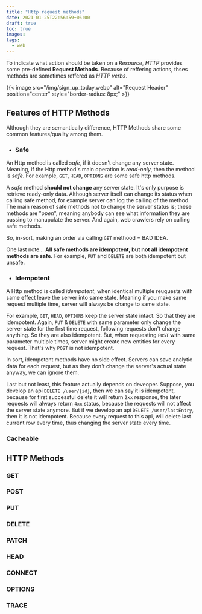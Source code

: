 ```yaml
---
title: "Http request methods"
date: 2021-01-25T22:56:59+06:00
draft: true
toc: true
images:
tags:
  - web
---
```


To indicate what action should be taken on a *Resource*, *HTTP* provides some pre-defined **Request Methods**.
Because of reffering actions, thses methods are sometimes reffered as *HTTP verbs*.

{{< image src="/img/sign_up_today.webp" alt="Request Header" position="center" style="border-radius: 8px;" >}}

## Features of HTTP Methods
Although they are semantically difference, HTTP Methods share some common features/quality among them.

- ### Safe
An Http method is called *safe*, if it doesn't change any server state.
Meaning, if the Http method's main operation is *read-only*, then the method is *safe*.
For example, `GET`, `HEAD`, `OPTIONS` are some safe http methods.

A *safe* method **should not change** any server state.
It's only purpose is retrieve ready-only data.
Although server itself can change its status when calling safe method, for example server can log the calling of the method.
The main reason of safe methods not to change the server status is; these methods are "*open*", meaning anybody can see what information they are passing to manupulate the server.
And again, web crawlers rely on calling safe methods.

So, in-sort, making an order via calling `GET` methood = BAD IDEA.

One last note... **All safe methods are idempotent, but not all idempotent methods are safe.**
For example, `PUT` and `DELETE` are both idempotent but unsafe.

- ### Idempotent
A Http method is called *idempotent*, when identical multiple reuquests with same effect leave the server into same state.
Meaning if you make same request multiple time, server will always be change to same state.

For example, `GET`, `HEAD`, `OPTIONS` keep the server state intact. So that they are idempotent.
Again, `PUT` & `DELETE` with same parameter only change the server state for the first time request, following requests don't change anything. So they are also idempotent.
But, when requesting `POST` with same parameter multiple times, server might create new entities for every request. That's why `POST` is not idempotent.

In sort, idempotent methods have no side effect. Servers can save analytic data for each request, but as they don't change the server's actual state anyway, we can ignore them.

Last but not least, this feature actually depends on deveoper.
Suppose, you develop an api `DELETE /user/{id}`, then we can say it is idempotent, because for first successful delete it will return `2xx` response, the later requests will always return `4xx` status, because the requests will not affect the server state anymore.
But if we develop an api `DELETE /user/lastEntry`, then it is not idempotent. 
Because every request to this api, will delete last current row every time, thus changing the server state every time.

### Cacheable

## HTTP Methods

### GET

### POST

### PUT

### DELETE

### PATCH

### HEAD

### CONNECT

### OPTIONS

### TRACE